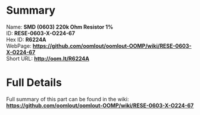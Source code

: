 
Summary
=================
  
Name: __SMD (0603) 220k Ohm Resistor 1%__    
ID: __RESE-0603-X-O224-67__   
Hex ID: __R6224A__   
WebPage: __https://github.com/oomlout/oomlout-OOMP/wiki/RESE-0603-X-O224-67__   
Short URL: __http://oom.lt/R6224A__   

Full Details
==========================
Full summary of this part can be found in the wiki:   
__https://github.com/oomlout/oomlout-OOMP/wiki/RESE-0603-X-O224-67__    

